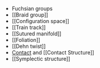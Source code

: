 - Fuchsian groups
- [[Braid group]]
- [[Configuration space]]
- [[Train track]]
- [[Sutured manifold]]
- [[Foliation]]
- [[Dehn twist]]
- [Contact](zettelkasten/Subjects/Contact.md) and [[Contact Structure]]
- [[Symplectic structure]]
